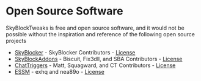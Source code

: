 # Open Source Software

SkyBlockTweaks is free and open source software, and it would not be possible without the inspiration and reference of the following open source projects

- [SkyBlocker](https://github.com/SkyblockerMod/Skyblocker) - SkyBlocker Contributors - [License](https://github.com/SkyblockerMod/Skyblocker/blob/master/LICENSE)
- [SkyBlockAddons](https://github.com/Fix3dll/SkyblockAddons) - Biscuit, Fix3dll, and SBA Contributors - [License](https://github.com/Fix3dll/SkyblockAddons/blob/main/LICENSE)
- [ChatTriggers](https://github.com/ChatTriggers/ctjs) - Matt, Squagward, and CT Contributors - [License](https://github.com/ChatTriggers/ctjs/blob/main/LICENSE)
- [ESSM](https://github.com/exhq) - exhq and nea89o - [License](https://github.com/exhq/ESSM/blob/main/LICENSE)






